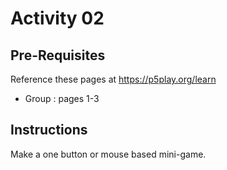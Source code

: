 # Activity 02

## Pre-Requisites

Reference these pages at <https://p5play.org/learn>

- Group : pages 1-3

## Instructions

Make a one button or mouse based mini-game.
